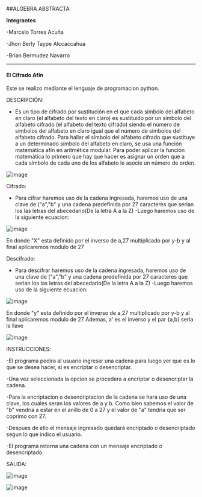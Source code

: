 ##ALGEBRA ABSTRACTA

**Integrantes**

-Marcelo Torres Acuña

-Jhon Berly Taype Alccaccahua 

-Brian Bermudez Navarro

------------

#### **El Cifrado Afín**


 Este se realizo mediante el lenguaje de programacion python.  
  
 
 DESCRIPCIÓN:
 
- Es un tipo de cifrado por sustitución en el que cada símbolo del alfabeto en claro (el alfabeto del texto en claro) es sustituido por un símbolo 
del alfabeto cifrado (el alfabeto del texto cifrado) siendo el número de símbolos del alfabeto en claro igual que el número de símbolos del alfabeto cifrado. 
Para hallar el símbolo del alfabeto cifrado que sustituye a un determinado símbolo del alfabeto en claro, se usa una función matemática afín en aritmética modular. 
Para poder aplicar la función matemática lo primero que hay que hacer es asignar un orden que a cada símbolo de cada uno de los alfabeto le asocie un número de orden.


![image](https://user-images.githubusercontent.com/90937895/165884683-969ec4b6-d7d7-479a-ae1c-872790fb9cc1.png)


Cifrado:

- Para cifrar haremos uso de la cadena ingresada, haremos uso de una clave de ("a","b" y una cadena predefinida por 27 caracteres que serian los las letras del abecedario(De la letra A a la Z)
-Luego haremos uso de la siguiente ecuacion:


![image](https://user-images.githubusercontent.com/90937895/165886369-fed73f15-176d-4cdc-bd39-1259ffb90cd3.png)


 En donde "X" esta definido por el inverso de a,27 multiplicado por y-b y al final aplicaremos modulo de 27

Descifrado:
- Para descifrar haremos uso de la cadena ingresada, haremos uso de una clave de ("a","b" y una cadena predefinida por 27 caracteres que serian los las letras del abecedario(De la letra A a la Z)
-Luego haremos uso de la siguiente ecuacion:

![image](https://user-images.githubusercontent.com/90937895/165885818-21ae22ec-ac84-43e3-80ee-04d72ca756cb.png)

 En donde "y" esta definido por el inverso de a,27 multiplicado por y-b y al final aplicaremos modulo de 27
 Ademas, a' es el inverso y el par {a,b} seria la llave


![image](https://user-images.githubusercontent.com/90937895/165884737-9c9b97d4-d51f-4d1c-8cbd-aca64f042803.png)

 
INSTRUCCIONES:

-El programa pedira al usuario ingresar una cadena para luego ver que es lo que se desea hacer, si es encriptar o desencriptar.

-Una vez seleccionada la opcion se procedera a encriptar o desencriptar la cadena.

-Para la encriptacion o desencriptacion de la cadena se hara uso de una clave, los cuales seran los valores de a y b. Como bien sabemos el valor de "b" vendria a estar
en el anillo de 0 a 27 y el valor de "a" tendria que ser coprimo con 27.

-Despues de ello el mensaje ingresado quedará encriptado o desencriptado segun lo que indico el usuario.

-El programa retorna una cadena con un mensaje encriptado o desencriptado.

SALIDA:

 ![image](https://user-images.githubusercontent.com/90937895/165886800-684b462f-90c7-4afb-9dfc-c50ac77f6405.png)

 ![image](https://user-images.githubusercontent.com/90937895/165886830-5504f77e-334b-4812-8f8d-a49ee0f74a5e.png)




